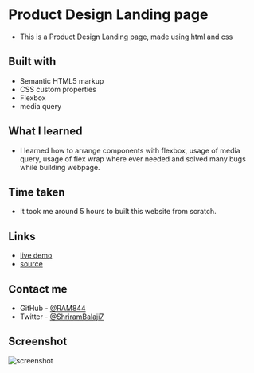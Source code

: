 # Product Design Landing page

- This is a Product Design Landing page, made using html and css 


## Built with

- Semantic HTML5 markup
- CSS custom properties
- Flexbox
- media query


## What I learned
- I learned how to arrange components with flexbox, usage of media query, usage of flex wrap where ever needed and solved many bugs while building webpage.

## Time taken
- It took me around 5 hours to built this website from scratch.

## Links
- [live demo](https://product-design-landing-page-shriram.netlify.app/)
- [source](https://github.com/RAM844/Product-Design-Landing-page)


## Contact me
- GitHub - [@RAM844](https://github.com/RAM844)
- Twitter - [@ShriramBalaji7](https://www.twitter.com/ShriramBalaji7)

## Screenshot

![screenshot](./screenshot.png)